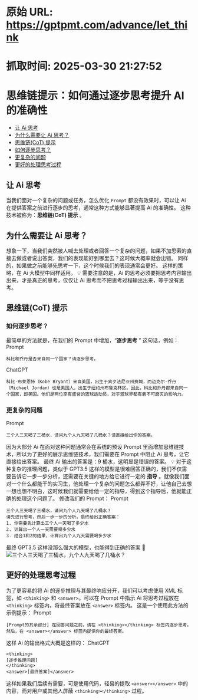 # 原始 URL: https://gptpmt.com/advance/let_think

# 抓取时间: 2025-03-30 21:27:52

# 思维链提示：如何通过逐步思考提升 AI 的准确性

- [让 Ai 思考](https://gptpmt.com/advance/let_think#让-ai-思考)
- [为什么需要让 Ai 思考？](https://gptpmt.com/advance/let_think#为什么需要让-ai-思考)
- [思维链(CoT) 提示](https://gptpmt.com/advance/let_think#思维链cot-提示)
- [如何逐步思考？](https://gptpmt.com/advance/let_think#如何逐步思考)
- [更复杂的问题](https://gptpmt.com/advance/let_think#更复杂的问题)
- [更好的处理思考过程](https://gptpmt.com/advance/let_think#更好的处理思考过程)

## 让 Ai 思考[](https://gptpmt.com/advance/let_think#让-ai-思考)

当我们面对一个复杂的问题或任务，怎么优化 `Prompt` 都没有效果时，可以让 Ai 在提供答案之前进行逐步的思考，通常这种方式能够显著提高 Ai 的准确性。
这种技术被称为：**思维链(CoT) 提示** 。

## 为什么需要让 Ai 思考？[](https://gptpmt.com/advance/let_think#为什么需要让-ai-思考)

想象一下，当我们突然被人喊去处理或者回答一个复杂的问题，如果不加思索的直接去做或者说出答案，我们的表现能好到哪里去？这时候大概率就会出错。
同样的，如果做之前能够先思考一下，这个时候我们的表现通常会更好。
这样的策略，在 Ai 大模型中同样适用。
💡
需要注意的是，Ai 的思考必须要把思考内容输出出来，才是真正的思考，仅仅让 Ai 思考而不把思考过程输出出来，等于没有思考。

## 思维链(CoT) 提示[](https://gptpmt.com/advance/let_think#思维链cot-提示)

### 如何逐步思考？[](https://gptpmt.com/advance/let_think#如何逐步思考)

最简单的方法就是，在我们的 Prompt 中增加，“**逐步思考** ” 这句话，例如：
Prompt

```
科比和乔丹是否来自同一个国家？请逐步思考。
```

ChatGPT

```
科比·布莱恩特（Kobe Bryant）来自美国，出生于宾夕法尼亚州费城，而迈克尔·乔丹（Michael Jordan）也是美国人，出生于纽约州布鲁克林区。因此，科比和乔丹都来自同一个国家，即美国。他们是两位享有盛誉的篮球运动员，对于篮球界都有着不可磨灭的影响力。
```

### 更复杂的问题[](https://gptpmt.com/advance/let_think#更复杂的问题)

Prompt

```
三个人三天喝了三桶水，请问九个人九天喝了几桶水？请直接给出你的答案。
```

因为大部分 Ai 在面对这种问题通常会在系统的预设 Prompt 里面增加思维链技术，所以为了更好的展示思维链技术，我们需要在 Prompt 中阻止 Ai 思考，让它直接给出答案。
最终 Ai 输出的答案是：9 桶水，这明显是错误的答案。
💡
对于这种复杂的推理问题，类似于 GPT3.5 这样的模型是很难回答正确的，我们不仅需要告诉它一步一步分析，还需要在关键的地方给它进行一定的 **指导** 。就像我们面对一个什么都能干的实习生，他处理一个复杂的问题怎么都弄不好，让他自己去想一想也想不明白，这时候我们就需要给他一定的指导，得到这个指导后，他就能正确的处理这个问题了。
修改我们的 Prompt：
Prompt

```
三个人三天喝了三桶水，请问九个人九天喝了几桶水？
请先进行思考，然后一步一步的分析，最终给出正确答案：
1. 你需要先计算出三个人一天喝了多少水
2. 计算出一个人一天需要喝多少水
3. 结合1和2的结果，计算出九个人九天需要喝多少水
```

最终 GPT3.5 这样没那么强大的模型，也能得到正确的答案 🎉
![三个人三天喝了三桶水，九个人九天喝了几桶水？](https://gptpmt.com/_next/image?url=%2F_next%2Fstatic%2Fmedia%2Fdrink_result.f5ca436b.png&w=1920&q=75)

## 更好的处理思考过程[](https://gptpmt.com/advance/let_think#更好的处理思考过程)

为了更容易的将 Ai 的逐步推理与其最终响应分开，我们可以考虑使用 XML 标签，如 `<thinking>` 和 `<answer>`。可以在 Prompt 中指示 Ai 将思考过程放在 `<thinking>` 标签内，将最终答案放在 `<answer>` 标签内。
这是一个使用此方法的示例提示：
Prompt

```
[Prompt的其余部分] 在回答问题之前，请在 <thinking></thinking> 标签内逐步思考。然后，在 <answer></answer> 标签内提供你的最终答案。
```

这样 Ai 的输出格式大概是这样的：
ChatGPT

```
<thinking>
[逐步推理问题]
</thinking>
<answer>[最终答案]</answer>
```

这样如果我们后续有需要，可是使用代码，轻易的提取 `<answer></answer>` 中的内容，而对用户或其他人屏蔽 `<thinking></thinking>` 过程。
